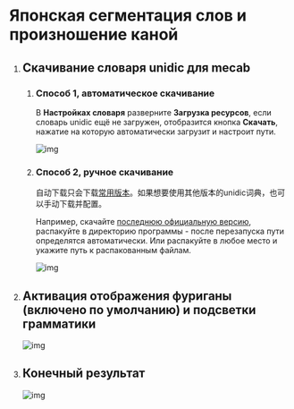 # Японская сегментация слов и произношение каной

1. ## Скачивание словаря unidic для mecab

    1. ### Способ 1, автоматическое скачивание

        В **Настройках словаря** разверните **Загрузка ресурсов**, если словарь unidic ещё не загружен, отобразится кнопка **Скачать**, нажатие на которую автоматически загрузит и настроит пути.

        ![img](https://image.lunatranslator.org/zh/unidic.png)

    1. ### Способ 2, ручное скачивание

        自动下载只会下载[常用版本](https://clrd.ninjal.ac.jp/unidic_archive/cwj/2.1.2/unidic-mecab-2.1.2_bin.zip)。如果想要使用其他版本的unidic词典，也可以手动下载并配置。

        Например, скачайте [последнюю официальную версию](https://clrd.ninjal.ac.jp/unidic/), распакуйте в директорию программы - после перезапуска пути определятся автоматически. Или распакуйте в любое место и укажите путь к распакованным файлам.

        ![img](https://image.lunatranslator.org/zh/mecab.png)

1. ## Активация **отображения фуриганы** (включено по умолчанию) и **подсветки грамматики**

    ![img](https://image.lunatranslator.org/zh/fenci.png)

1. ## Конечный результат

    ![img](https://image.lunatranslator.org/zh/mecabresult.png)